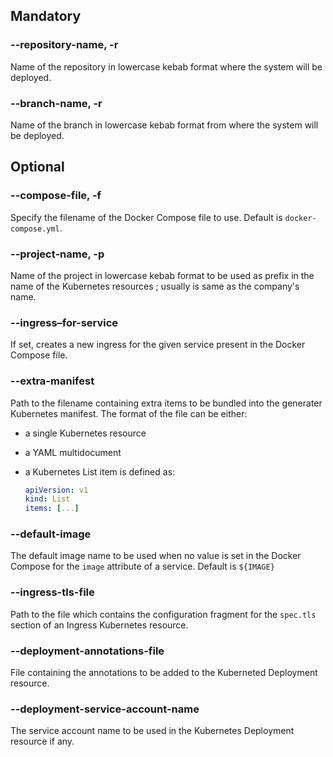 ## Mandatory

### --repository-name, -r

Name of the repository in lowercase kebab format where the system will be deployed.

### --branch-name, -r

Name of the branch in lowercase kebab format from where the system will be deployed.

## Optional

### --compose-file, -f

Specify the filename of the Docker Compose file to use. Default is `docker-compose.yml`.

### --project-name, -p

Name of the project in lowercase kebab format to be used as prefix in the name of the Kubernetes resources ; usually is same as the company's name.

### --ingress–for-service

If set, creates a new ingress for the given service present in the Docker Compose file.

### --extra-manifest

Path to the filename containing extra items to be bundled into the generater Kubernetes manifest. The format of the file can be either:

- a single Kubernetes resource
- a YAML multidocument
- a Kubernetes List item is defined as:

  ```yaml
  apiVersion: v1
  kind: List
  items: [...]
  ```

### --default-image

The default image name to be used when no value is set in the Docker Compose for the `image` attribute of a service. Default is `${IMAGE}`

### --ingress-tls-file

Path to the file which contains the configuration fragment for the `spec.tls` section of an Ingress Kubernetes resource.

### --deployment-annotations-file

File containing the annotations to be added to the Kuberneted Deployment resource.

### --deployment-service-account-name

The service account name to be used in the Kubernetes Deployment resource if any.
